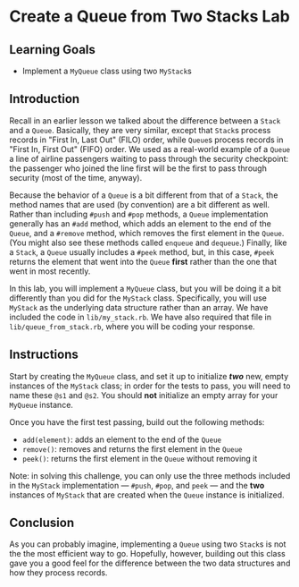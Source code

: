 # Create a Queue from Two Stacks Lab

## Learning Goals

- Implement a `MyQueue` class using two `MyStack`s

## Introduction

Recall in an earlier lesson we talked about the difference between a `Stack` and
a `Queue`. Basically, they are very similar, except that `Stack`s process
records in "First In, Last Out" (FILO) order, while `Queue`s process records in
"First In, First Out" (FIFO) order. We used as a real-world example of a `Queue`
a line of airline passengers waiting to pass through the security checkpoint:
the passenger who joined the line first will be the first to pass through
security (most of the time, anyway).

Because the behavior of a `Queue` is a bit different from that of a `Stack`, the
method names that are used (by convention) are a bit different as well. Rather
than including `#push` and `#pop` methods, a `Queue` implementation generally
has an `#add` method, which adds an element to the end of the `Queue`, and a
`#remove` method, which removes the first element in the `Queue`. (You might
also see these methods called `enqueue` and `dequeue`.) Finally, like a `Stack`,
a `Queue` usually includes a `#peek` method, but, in this case, `#peek` returns
the element that went into the `Queue` **first** rather than the one that went
in most recently.

In this lab, you will implement a `MyQueue` class, but you will be doing it a
bit differently than you did for the `MyStack` class. Specifically, you will use
`MyStack` as the underlying data structure rather than an array. We have
included the code in `lib/my_stack.rb`. We have also required that file in
`lib/queue_from_stack.rb`, where you will be coding your response.

## Instructions

Start by creating the `MyQueue` class, and set it up to initialize ***two***
new, empty instances of the `MyStack` class; in order for the tests to pass, you
will need to name these `@s1` and `@s2`. You should **not** initialize an empty
array for your `MyQueue` instance.

Once you have the first test passing, build out the following methods:

- `add(element)`: adds an element to the end of the `Queue`
- `remove()`: removes and returns the first element in the `Queue`
- `peek()`: returns the first element in the `Queue` without removing it

Note: in solving this challenge, you can only use the three methods included in
the `MyStack` implementation — `#push`, `#pop`, and `peek` — and the **two**
instances of `MyStack` that are created when the `Queue` instance is
initialized.

## Conclusion

As you can probably imagine, implementing a `Queue` using two `Stack`s is not the
the most efficient way to go. Hopefully, however, building out this class gave
you a good feel for the difference between the two data structures and how they
process records.
